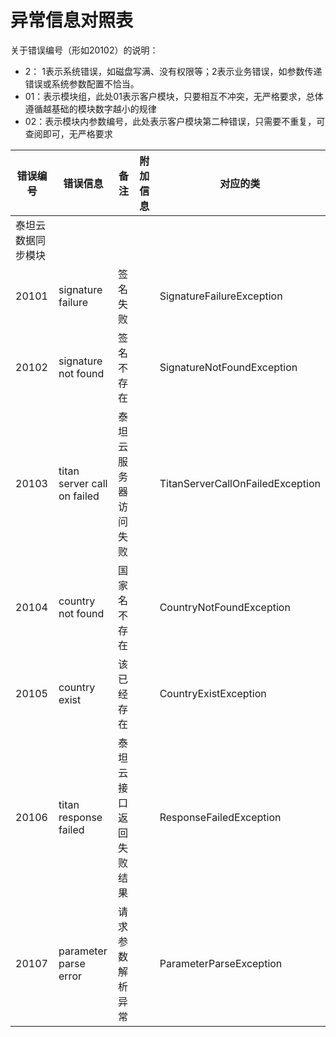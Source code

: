 # 异常信息对照表

关于错误编号（形如20102）的说明：

* 2： 1表示系统错误，如磁盘写满、没有权限等；2表示业务错误，如参数传递错误或系统参数配置不恰当。
* 01：表示模块组，此处01表示客户模块，只要相互不冲突，无严格要求，总体遵循越基础的模块数字越小的规律
* 02：表示模块内参数编号，此处表示客户模块第二种错误，只需要不重复，可查阅即可，无严格要求


错误编号|错误信息|备注|附加信息|对应的类
---|---|---|---|---
泰坦云数据同步模块|
20101|signature failure|签名失败| |SignatureFailureException
20102|signature not found|签名不存在| |SignatureNotFoundException
20103|titan server call on failed|泰坦云服务器访问失败| |TitanServerCallOnFailedException
20104|country not found|国家名不存在| |CountryNotFoundException
20105|country exist|该已经存在| |CountryExistException
20106|titan response failed|泰坦云接口返回失败结果| |ResponseFailedException
20107|parameter parse error|请求参数解析异常| |ParameterParseException